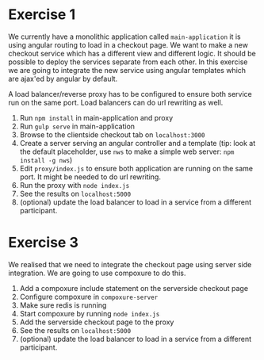 Exercise 1
==========
We currently have a monolithic application called `main-application` it is using angular routing to load in a 
checkout page. We want to make a new checkout service which has a different view and different logic. It should be
possible to deploy the services separate from each other. In this exercise we are going to integrate the new
 service using angular templates which are ajax'ed by angular by default.

A load balancer/reverse proxy has to be configured to ensure both service run on the same port. Load balancers
can do url rewriting as well.

1. Run `npm install` in main-application and proxy
2. Run `gulp serve` in main-application
3. Browse to the clientside checkout tab on `localhost:3000`
4. Create a server serving an angular controller and a template (tip: look at the default placeholder, use `nws` to 
make a simple web server: `npm install -g nws`)
5. Edit `proxy/index.js` to ensure both application are running on the same port. It might be needed to do url rewriting.
6. Run the proxy with `node index.js`
7. See the results on `localhost:5000`
8. (optional) update the load balancer to load in a service from a different participant.

Exercise 3
==========
We realised that we need to integrate the checkout page using server side integration. We are going to use compoxure to
do this.

1. Add a compoxure include statement on the serverside checkout page
2. Configure compoxure in `compoxure-server`
3. Make sure redis is running
4. Start compoxure by running `node index.js`
5. Add the serverside checkout page to the proxy
6. See the results on `localhost:5000`
7. (optional) update the load balancer to load in a service from a different participant.
